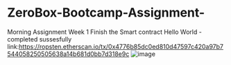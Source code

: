 # ZeroBox-Bootcamp-Assignment-
Morning Assignment
Week 1 Finish the Smart contract Hello World -completed sussesfully link:https://ropsten.etherscan.io/tx/0x4776b85dc0ed810d47597c420a97b7544058250505638a14b681d0bb7d318e9c
![image](https://user-images.githubusercontent.com/97476912/150202074-9ed548e2-bf45-455c-82b3-9c48048b0760.png)
